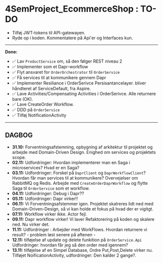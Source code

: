 # 4SemProject_EcommerceShop : **TO-DO**


- Tilføj JWT-tokens til API-gatewayen.
- Ryde op i koden. Kommentatere på Api'er og Interfaces kun.  

---

**Done:**

- ✅ Lav `ProductService` om, så den følger REST niveau 2
- ✅ Implementer som et Dapr-workflow
- ✅ Flyt ansvaret for `OrderOrchestrator` til `OrderService`
- ✅ Få services til at kommunikere gennem Dapr
- ✅ Implementer Resiliance i OrderSerivce Persisantancelayer. bliver håndteret af ServiceDefault, fra Aspire.
- ✅ Lave Activities/Compensating Activities i OrderSerivce. Alle returnere bare (OK).
- ✅ Lave CreateOrder Workflow.
- ✅ DDD på `OrderService`
- ✅ Tilføj NotificationActivity 

---

## DAGBOG

- **31.10:** Forventningsafstemning, opbygning af arkitektur til projektet og arbejde med Domain-Driven Design. Enighed om services og projektets scope.
- **02.11:** Udfordringer: Hvordan implementerer man en Saga i microservices? Hvad er en Saga?
- **03.11:** Udfordringer: Forskel på `DaprClient` og `DaprWorkflowClient`? Hvordan får man services til at kommunikere? Overvejelser om RabbitMQ og Redis. Arbejde med `CreateOrderDaprWorkflow` og flytte Saga til `OrderService` som et workflow.
- **04.11:** Udfordringer: Debug i Dapr??
- **05.11:** Udfordringer: Dapr virker!!
- **06.11:** Vi Forventningsafstemmer igen. Projektet skalreres lidt ned med Domain-Driven-Design, så vi kan holde et fokus på hvad der er vigitgt.
- **07.11:** Workflow virker ikke. Actor fejl.
- **09.11:** Dapr workflow virker! Vi laver Refaktorering på koden og skalere ned. Nu virker det.
- **11.11:** Udfordringer : Arbejder med WorkFlows. Hvordan returnere vi result?  - problem løst senere på aftenen -
- **12.11:** tilføjelse af update og delete funkition på `OrderService.Api` Udfordringer: hvordan får jeg så den order med igennem?
- **13.11:** tilføjelse af en Simpel Database, Ordre Put,Post,Delete virker nu. Tilføjet NoificationActivity, udfordringer: Den kalder 2 gange?. 
